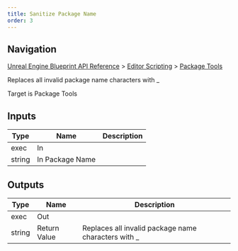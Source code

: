```yaml
---
title: Sanitize Package Name
order: 3
---
```

## Navigation

[Unreal Engine Blueprint API Reference](https://dev.epicgames.com/documentation/en-us/unreal-engine/BlueprintAPI) > [Editor Scripting](https://dev.epicgames.com/documentation/en-us/unreal-engine/BlueprintAPI/EditorScripting) > [Package Tools](https://dev.epicgames.com/documentation/en-us/unreal-engine/BlueprintAPI/EditorScripting/PackageTools)

Replaces all invalid package name characters with \_

Target is Package Tools

## Inputs

| Type | Name | Description |
| --- | --- | --- |
| exec | In |  |
| string | In Package Name |  |

## Outputs

| Type | Name | Description |
| --- | --- | --- |
| exec | Out |  |
| string | Return Value | Replaces all invalid package name characters with _ |
